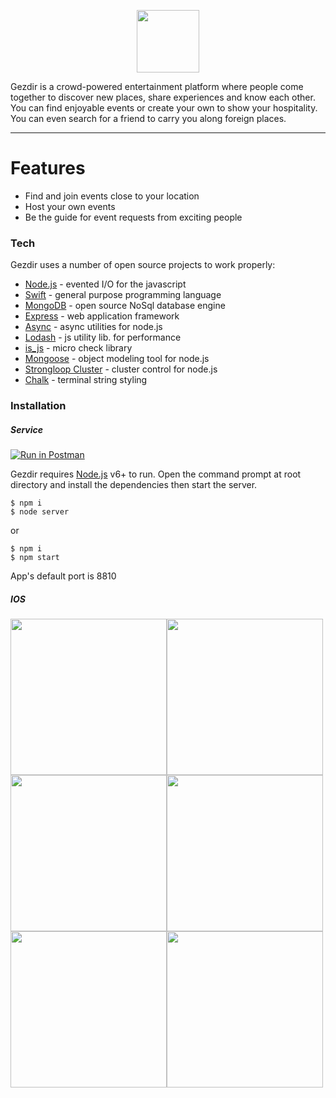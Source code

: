 <p align="center">
  <img src="https://raw.githubusercontent.com/wiki/garenyondem/gezdir/gezdir_logo.fw.png" height="100">
</p>

Gezdir is a crowd-powered entertainment platform where people come together to discover new places, share experiences and know each other.
You can find enjoyable events or create your own to show your hospitality. You can even search for a friend to carry you along foreign places.

--------------------

# Features

  - Find and join events close to your location
  - Host your own events
  - Be the guide for event requests from exciting people

### Tech

Gezdir uses a number of open source projects to work properly:

* [Node.js](https://nodejs.org/) - evented I/O for the javascript
* [Swift](https://swift.org/) - general purpose programming language
* [MongoDB](https://www.mongodb.com/scale/database-software-open-source) - open source NoSql database engine
* [Express](https://expressjs.com/) - web application framework
* [Async](https://caolan.github.io/async/) - async utilities for node.js
* [Lodash](https://lodash.com/) - js utility lib. for performance
* [is_js](http://is.js.org/) - micro check library
* [Mongoose](http://mongoosejs.com/) - object modeling tool for node.js
* [Strongloop Cluster](https://www.npmjs.com/package/strong-cluster-control) - cluster control for node.js
* [Chalk](https://www.npmjs.com/package/chalk) - terminal string styling

### Installation
##### Service
[![Run in Postman](https://run.pstmn.io/button.svg)](https://www.getpostman.com/collections/73cc2af70ebb33dcd991)

Gezdir requires [Node.js](https://nodejs.org/en/download/) v6+ to run.
Open the command prompt at root directory and install the dependencies then start the server. 
```
$ npm i
$ node server
```
or
```
$ npm i
$ npm start
```
App's default port is 8810

##### IOS

<img src="https://raw.githubusercontent.com/wiki/garenyondem/gezdir/ios.png" width="250"/><img src="https://raw.githubusercontent.com/wiki/garenyondem/gezdir/ios1.png" width="250"/><img src="https://raw.githubusercontent.com/wiki/garenyondem/gezdir/ios2.png" width="250"/><img src="https://raw.githubusercontent.com/wiki/garenyondem/gezdir/ios3.png" width="250"/><img src="https://raw.githubusercontent.com/wiki/garenyondem/gezdir/ios4.png" width="250"/><img src="https://raw.githubusercontent.com/wiki/garenyondem/gezdir/ios5.png" width="250"/>

